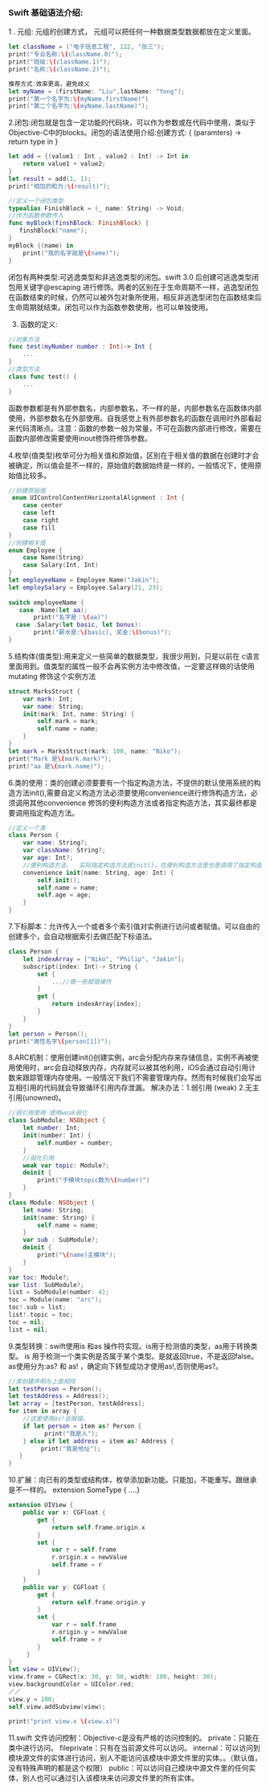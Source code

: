 ### Swift 基础语法介绍:
1 . 元组: 元组的创建方式， 元组可以把任何一种数据类型数据都放在定义里面。
``` swift
let className = ("电子信息工程", 122, "张三");     
print("专业名称:\(className.0)");        
print("班级:\(className.1)");  
print("名称:\(className.2)");

推荐方式:效率更高，避免歧义
let myName = (firstName: "Liu",lastName: "Yong");
print("第一个名字为:\(myName.firstName)")
print("第二个名字为:\(myName.lastName)");
```
2.闭包:闭包就是包含一定功能的代码块，可以作为参数或在代码中使用，类似于Objective-C中的blocks。闭包的语法使用介绍:创建方式: { (paramters)  -> return type in }
``` swift
let add = {(value1 : Int , value2 : Int) -> Int in
	return value1 + value2;
}
let result = add(1, 1);
print("相加的和为:\(result)");

//定义一个闭包类型
typealias FinishBlock = (_ name: String) -> Void;
//作为函数参数传入
func myBlock(finshBlock: FinishBlock) {
   finshBlock("name");
}
myBlock {(name) in
	print("我的名字就是\(name)");
}
```
  闭包有两种类型:可逃逸类型和非逃逸类型的闭包。swift 3.0 后创建可逃逸类型闭包用关键字@escaping 进行修饰。两者的区别在于生命周期不一样，逃逸型闭包在函数结束的时候，仍然可以被外包对象所使用，相反非逃逸型闭包在函数结束后生命周期就结束。闭包可以作为函数参数使用，也可以单独使用。
  
 3. 函数的定义:
``` swift
//对象方法
func test(myNumber number : Int)-> Int {
	...
}
//类型方法
class func test() {
	...
}
```
函数参数都是有外部参数名，内部参数名，不一样的是，内部参数名在函数体内部使用，外部参数名在外部使用。自我感觉上有外部参数名的函数在调用时外部看起来代码清晰点。注意：函数的参数一般为常量，不可在函数内部进行修改，需要在函数内部修改需要使用inout修饰符修饰参数。

4.枚举(值类型)枚举可分为相关值和原始值，区别在于相关值的数据在创建时才会被确定，所以值会是不一样的，原始值的数据始终是一样的，一般情况下，使用原始值比较多。
``` swift
//创建原始值
 enum UIControlContentHorizontalAlignment : Int {
    case center
    case left
    case right
    case fill
}
//创建相关值
enum Employee {
	case Name(String)
	case Salary(Int, Int)
}
let employeeName = Employee.Name("Jakin");
let employSalary = Employee.Salary(21, 23);
        
switch employeeName {
   case .Name(let aa):
       print("名字是：\(aa)")
  case .Salary(let basic, let bonus):
       print("薪水是:\(basic), 奖金:\(bonus)");
}
```
5.结构体(值类型):用来定义一些简单的数据类型，我很少用到，只是以前在 c语言里面用到。值类型的属性一般不会再实例方法中修改值，一定要这样做的话使用mutating 修饰这个实例方法
``` swift
struct MarksStruct {
    var mark: Int;
    var name: String;
    init(mark: Int, name: String) {
        self.mark = mark;
        self.name = name;
    }
}
let mark = MarksStruct(mark: 100, name: "Niko");
print("Mark 是\(mark.mark)");
print("aa 是\(mark.name)");
```
6.类的使用：类的创建必须要要有一个指定构造方法，不提供的默认使用系统的构造方法init(),需要自定义构造方法必须要使用convenience进行修饰构造方法，必须调用其他convenience 修饰的便利构造方法或者指定构造方法，其实最终都是要调用指定构造方法。
``` swift
//定义一个类
class Person {
	var name: String?;
    var className: String?;
    var age: Int?;
    //便利构造方法，  实际指定构造方法是init()，在便利构造方法里也是调用了指定构造方法的
    convenience init(name: String, age: Int) {
        self.init();
        self.name = name;
        self.age = age;
    }
}
```
7.下标脚本：允许传入一个或者多个索引值对实例进行访问或者赋值。可以自由的创建多个，会自动根据索引去做匹配下标语法。
``` swift
class Person {
	let indexArray = ["Niko", "Philip", "Jakin"];  
	subscript(index: Int)-> String {
        set {
            ...//做一些赋值操作
        }
        get {
            return indexArray[index];
        }
    }
}
let person = Person();
print("男性名字\(person[1])");
```
8.ARC机制：使用创建init()创建实例，arc会分配内存来存储信息，实例不再被使用使用时，arc会自动释放内存，内存就可以被其他利用，iOS会通过自动引用计数来跟踪管理内存使用。一般情况下我们不需要管理内存。然而有时候我们会写出互相引用的代码就会导致循环引用内存泄漏。
解决办法：1.弱引用 (weak)   2.无主引用(unowned)。
``` swift
//弱引用使用 使用weak弱化
class SubModule: NSObject {
    let number: Int;
    init(number: Int) {
        self.number = number;
    } 
    //弱化引用
    weak var topic: Module?;
    deinit {
        print("子模块topic数为\(number)")
    } 
}
class Module: NSObject {
    let name: String;
    init(name: String) {
        self.name = name;
    }
    var sub : SubModule?;
    deinit {
        print("\(name)主模块");
    }
}
var toc: Module?;
var list: SubModule?;        
list = SubModule(number: 4);
toc = Module(name: "arc");
toc!.sub = list;
list!.topic = toc;
toc = nil;
list = nil;
```
9.类型转换：swift使用is 和as 操作符实现。is用于检测值的类型，as用于转换类型。
is 用于检测一个类实例是否属于某个类型。是就返回true，不是返回false。
as使用分为:as? 和 as! ，确定向下转型成功才使用as!,否则使用as?。
``` swift
//类创建声明与上面相同
let testPerson = Person();
let testAddress = Address();
let array = [testPerson, testAddress];
for item in array {
	//这里使用as!会报错。
    if let person = item as? Person {
	      print("我是人");
    } else if let address = item as? Address {
		 print("我是地址");
   }
}
```
10.扩展：向已有的类型或结构体，枚举添加新功能。只能加，不能重写。跟继承是不一样的。
extension SomeType { ....}
```swift
extension UIView {
    public var x: CGFloat {
        get {
            return self.frame.origin.x
        }
        set {
            var r = self.frame
            r.origin.x = newValue
            self.frame = r
        }
    }
    public var y: CGFloat {
        get {
            return self.frame.origin.y
        }
        set {
            var r = self.frame
            r.origin.y = newValue
            self.frame = r
        }
     }
}
let view = UIView();
view.frame = CGRect(x: 30, y: 50, width: 100, height: 30); 
view.backgroundColor = UIColor.red;
／／
view.y = 100;
self.view.addSubview(view);

print("print view.x \(view.x)")
```
11.swift 文件访问控制：Objective-c是没有严格的访问控制的。
private：只能在类中进行访问。
fileprivate：只有在当前源文件可以访问。
internal：可以访问到模块源文件的实体进行访问，别人不能访问该模块中源文件里的实体。。（默认值，没有特殊声明的都是这个权限）
public：可以访问自己模块中源文件里的任何实体，别人也可以通过引入该模块来访问源文件里的所有实体。
